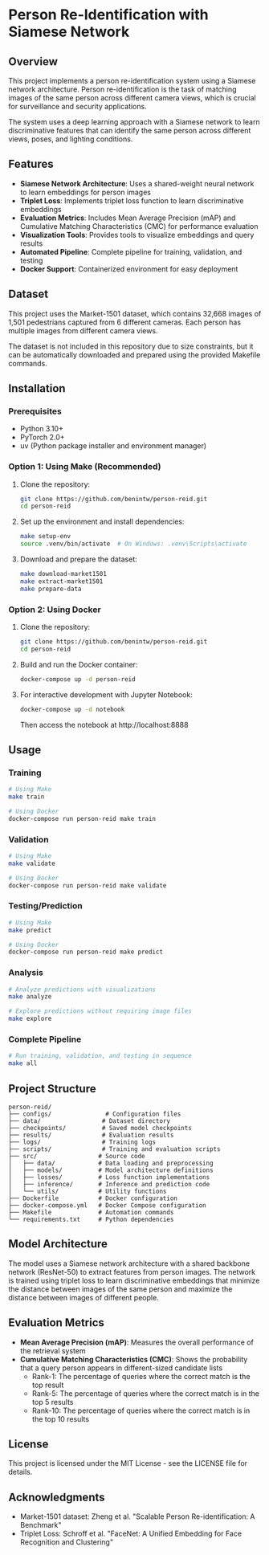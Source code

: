 # Person Re-Identification with Siamese Network

## Overview

This project implements a person re-identification system using a Siamese network architecture. Person re-identification is the task of matching images of the same person across different camera views, which is crucial for surveillance and security applications.

The system uses a deep learning approach with a Siamese network to learn discriminative features that can identify the same person across different views, poses, and lighting conditions.

## Features

- **Siamese Network Architecture**: Uses a shared-weight neural network to learn embeddings for person images
- **Triplet Loss**: Implements triplet loss function to learn discriminative embeddings
- **Evaluation Metrics**: Includes Mean Average Precision (mAP) and Cumulative Matching Characteristics (CMC) for performance evaluation
- **Visualization Tools**: Provides tools to visualize embeddings and query results
- **Automated Pipeline**: Complete pipeline for training, validation, and testing
- **Docker Support**: Containerized environment for easy deployment

## Dataset

This project uses the Market-1501 dataset, which contains 32,668 images of 1,501 pedestrians captured from 6 different cameras. Each person has multiple images from different camera views.

The dataset is not included in this repository due to size constraints, but it can be automatically downloaded and prepared using the provided Makefile commands.

## Installation

### Prerequisites

- Python 3.10+
- PyTorch 2.0+
- uv (Python package installer and environment manager)


### Option 1: Using Make (Recommended)

1. Clone the repository:
   ```bash
   git clone https://github.com/benintw/person-reid.git
   cd person-reid
   ```

2. Set up the environment and install dependencies:
   ```bash
   make setup-env
   source .venv/bin/activate  # On Windows: .venv\Scripts\activate
   ```

3. Download and prepare the dataset:
   ```bash
   make download-market1501
   make extract-market1501
   make prepare-data
   ```

### Option 2: Using Docker

1. Clone the repository:
   ```bash
   git clone https://github.com/benintw/person-reid.git
   cd person-reid
   ```

2. Build and run the Docker container:
   ```bash
   docker-compose up -d person-reid
   ```

3. For interactive development with Jupyter Notebook:
   ```bash
   docker-compose up -d notebook
   ```
   Then access the notebook at http://localhost:8888

## Usage

### Training

```bash
# Using Make
make train

# Using Docker
docker-compose run person-reid make train
```

### Validation

```bash
# Using Make
make validate

# Using Docker
docker-compose run person-reid make validate
```

### Testing/Prediction

```bash
# Using Make
make predict

# Using Docker
docker-compose run person-reid make predict
```

### Analysis

```bash
# Analyze predictions with visualizations
make analyze

# Explore predictions without requiring image files
make explore
```

### Complete Pipeline

```bash
# Run training, validation, and testing in sequence
make all
```

## Project Structure

```
person-reid/
├── configs/               # Configuration files
├── data/                 # Dataset directory
├── checkpoints/          # Saved model checkpoints
├── results/              # Evaluation results
├── logs/                 # Training logs
├── scripts/              # Training and evaluation scripts
├── src/                 # Source code
│   ├── data/            # Data loading and preprocessing
│   ├── models/          # Model architecture definitions
│   ├── losses/          # Loss function implementations
│   ├── inference/       # Inference and prediction code
│   └── utils/           # Utility functions
├── Dockerfile           # Docker configuration
├── docker-compose.yml   # Docker Compose configuration
├── Makefile             # Automation commands
└── requirements.txt     # Python dependencies
```

## Model Architecture

The model uses a Siamese network architecture with a shared backbone network (ResNet-50) to extract features from person images. The network is trained using triplet loss to learn discriminative embeddings that minimize the distance between images of the same person and maximize the distance between images of different people.

## Evaluation Metrics

- **Mean Average Precision (mAP)**: Measures the overall performance of the retrieval system
- **Cumulative Matching Characteristics (CMC)**: Shows the probability that a query person appears in different-sized candidate lists
  - Rank-1: The percentage of queries where the correct match is the top result
  - Rank-5: The percentage of queries where the correct match is in the top 5 results
  - Rank-10: The percentage of queries where the correct match is in the top 10 results

## License

This project is licensed under the MIT License - see the LICENSE file for details.

## Acknowledgments

- Market-1501 dataset: Zheng et al. "Scalable Person Re-identification: A Benchmark"
- Triplet Loss: Schroff et al. "FaceNet: A Unified Embedding for Face Recognition and Clustering"
